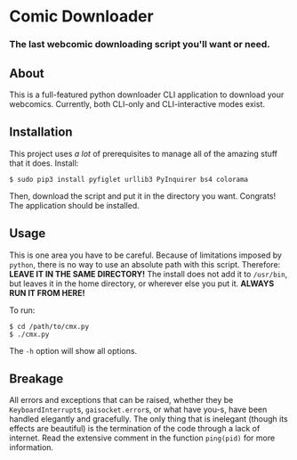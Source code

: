 # Comic Downloader
### The last webcomic downloading script you'll want or need.

## About
This is a full-featured python downloader CLI application to download your webcomics. Currently, both CLI-only and CLI-interactive modes exist.

## Installation
This project uses _a lot_ of prerequisites to manage all of the amazing stuff that it does. Install:
```
$ sudo pip3 install pyfiglet urllib3 PyInquirer bs4 colorama
```
Then, download the script and put it in the directory you want.
Congrats! The application should be installed.
## Usage
This is one area you have to be careful. Because of limitations imposed by `python`, there is no way to use an absolute path with this script. Therefore: __LEAVE IT IN THE SAME DIRECTORY!__ The install does not add it to `/usr/bin`, but leaves it in the home directory, or wherever else you put it. __ALWAYS RUN IT FROM HERE!__

To run:
```
$ cd /path/to/cmx.py
$ ./cmx.py
```
The `-h` option will show all options.

## Breakage
All errors and exceptions that can be raised, whether they be `KeyboardInterrupt`s, `gaisocket.error`s, or what have you-s, have been handled elegantly and gracefully. 
The only thing that is inelegant (though its effects are beautiful) is the termination of the code through a lack of internet. Read the extensive comment in the function `ping(pid)` for more information.
